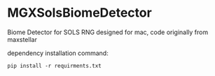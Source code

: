 # MGXSolsBiomeDetector
Biome Detector for SOLS RNG designed for mac, code originally from maxstellar

dependency installation command:   
```
pip install -r requirments.txt
```
